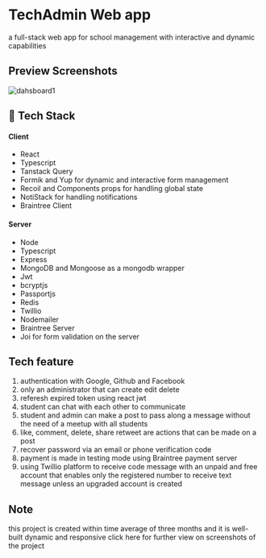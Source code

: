 
# TechAdmin Web app

a full-stack web app for school management with 
interactive and dynamic capabilities
 ## Preview Screenshots
 ![dahsboard1](https://github.com/Rajatm544/MERN-Blog-App/assets/108362048/5091a6f4-44f7-4de0-8b09-ec7b5730467b)


## 🚀 Tech Stack

#### Client

- React 
- Typescript
- Tanstack Query
- Formik and Yup for dynamic and interactive form management
- Recoil and Components props for handling global state
- NotiStack for handling notifications
- Braintree Client

#### Server

- Node
- Typescript
- Express 
- MongoDB and Mongoose as a mongodb wrapper
- Jwt
- bcryptjs
- Passportjs
- Redis
- Twillio
- Nodemailer
- Braintree Server
- Joi for form validation on the server

## Tech feature
1) authentication with Google, Github and Facebook
2) only an administrator that can create edit delete 
3) referesh expired token using react jwt
4) student can chat with each other to communicate
5) student and admin can make a post to pass along a message without the need of a meetup with all students
6) like, comment, delete, share retweet are actions that can be made on a post
7) recover password via an email or phone verification code 
8) payment is made in testing mode using Braintree payment server
9) using Twillio platform to receive code message
with an unpaid and free account that enables only the registered number to receive text message unless an upgraded account is created 



## Note
this project is created within time average of three months and it is well-built dynamic and responsive
click here for further view on screenshots of the project



